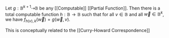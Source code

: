 Let $g:\mathbb{B}^{k+1}\dashrightarrow \mathbb{B}$ be any [[Computable]] [[Partial Function]].
Then there is a total computable function $h:\mathbb{B}\to \mathbb{B}$ such that for all $v\in \mathbb{B}$ and all $\vec{w}\in \mathbb{B}^{k}$, we have $f_{h(v),k}(\vec{w})=g(\vec{w},v)$.

This is conceptually related to the [[Curry-Howard Correspondence]]
